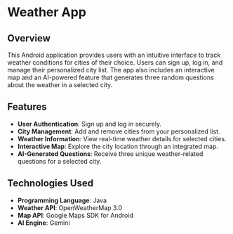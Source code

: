 # Weather App

## Overview

This Android application provides users with an intuitive interface to track weather conditions for cities of their choice. Users can sign up, log in, and manage their personalized city list. The app also includes an interactive map and an AI-powered feature that generates three random questions about the weather in a selected city.

## Features

- **User Authentication**: Sign up and log in securely.
- **City Management**: Add and remove cities from your personalized list.
- **Weather Information**: View real-time weather details for selected cities.
- **Interactive Map**: Explore the city location through an integrated map.
- **AI-Generated Questions**: Receive three unique weather-related questions for a selected city.

## Technologies Used

- **Programming Language**: Java
- **Weather API**: OpenWeatherMap 3.0
- **Map API**: Google Maps SDK for Android
- **AI Engine**: Gemini
